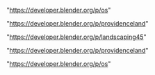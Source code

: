 "https://developer.blender.org/p/os"

"https://developer.blender.org/p/providenceland"

 
"https://developer.blender.org/p/landscaping45"


"https://developer.blender.org/p/providenceland"


"https://developer.blender.org/p/os"


 
